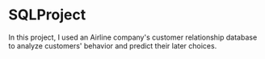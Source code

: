 # SQLProject
In this project, I used an Airline company's customer relationship database to analyze customers' behavior and predict their later choices.
